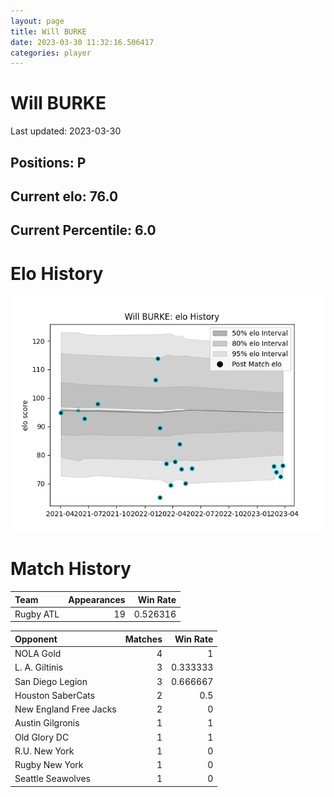 ```yaml
---  
layout: page  
title: Will BURKE  
date: 2023-03-30 11:32:16.506417  
categories: player  
---
```

# Will BURKE


Last updated: 2023-03-30
## Positions: P

## Current elo: 76.0

## Current Percentile: 6.0

# Elo History


![elo history](history_WillBURKE.png)
# Match History


| Team      |   Appearances |   Win Rate |
|:----------|--------------:|-----------:|
| Rugby ATL |            19 |   0.526316 |

| Opponent               |   Matches |   Win Rate |
|:-----------------------|----------:|-----------:|
| NOLA Gold              |         4 |   1        |
| L. A. Giltinis         |         3 |   0.333333 |
| San Diego Legion       |         3 |   0.666667 |
| Houston SaberCats      |         2 |   0.5      |
| New England Free Jacks |         2 |   0        |
| Austin Gilgronis       |         1 |   1        |
| Old Glory DC           |         1 |   1        |
| R.U. New York          |         1 |   0        |
| Rugby New York         |         1 |   0        |
| Seattle Seawolves      |         1 |   0        |